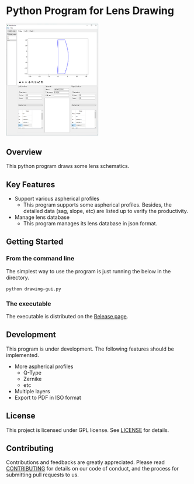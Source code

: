 # Python Program for Lens Drawing

<img src= "https://github.com/heterophyllus/lens-drawing/blob/master/images/demo.png" width="50%">

## Overview
This python program draws some lens schematics.

## Key Features
- Support various aspherical profiles
  - This program supports some aspherical profiles.  Besides, the detailed data (sag, slope, etc) are listed up to verify the productivity.
- Manage lens database
  - This program manages its lens database in json format.

## Getting Started

### From the command line
The simplest way to use the program is just running the below in the directory.
```
python drawing-gui.py
```

### The executable
The executable is distributed on the [Release page](https://github.com/heterophyllus/lens-drawing/releases/latest).


## Development
This program is under development.  The following features should be implemented.

- More aspherical profiles
  - Q-Type
  - Zernike
  - etc
- Multiple layers
- Export to PDF in ISO format

## License
This project is licensed under GPL license.  See [LICENSE](LICENSE.md) for details.

## Contributing
Contributions and feedbacks are greatly appreciated.
Please read [CONTRIBUTING](CONTRIBUTING.md) for details on our code of conduct, and the process for submitting pull requests to us.

